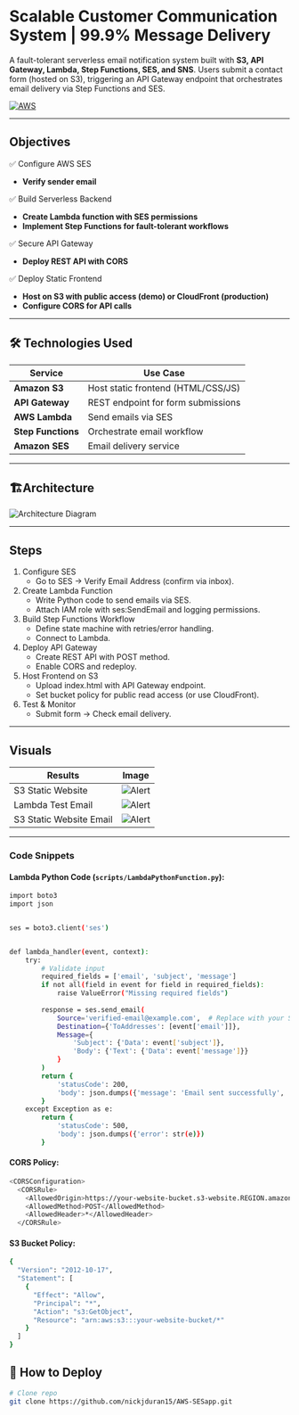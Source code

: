 # Scalable Customer Communication System | 99.9% Message Delivery

A fault-tolerant serverless email notification system built with **S3, API Gateway, Lambda, Step Functions, SES, and SNS**. Users submit a contact form (hosted on S3), triggering an API Gateway endpoint that orchestrates email delivery via Step Functions and SES.

[![AWS](https://img.shields.io/badge/AWS-FF9900?logo=amazonaws&logoColor=white)](https://aws.amazon.com)

---

## Objectives
✅ Configure AWS SES
- **Verify sender email**
  
✅ Build Serverless Backend
- **Create Lambda function with SES permissions**
- **Implement Step Functions for fault-tolerant workflows**

✅ Secure API Gateway
- **Deploy REST API with CORS**

✅ Deploy Static Frontend
- **Host on S3 with public access (demo) or CloudFront (production)**
- **Configure CORS for API calls**

---

## 🛠️ Technologies Used
| Service               | Use Case                          |
|-----------------------|-----------------------------------|
| **Amazon S3**         | Host static frontend (HTML/CSS/JS)|
| **API Gateway**       | REST endpoint for form submissions|
| **AWS Lambda**        | Send emails via SES               |
| **Step Functions**    | Orchestrate email workflow        |
| **Amazon SES**        | Email delivery service            |

---

## 🏗Architecture
![Architecture Diagram](diagram/ServerlessApplication.png)

---

## Steps
1. Configure SES
    - Go to SES → Verify Email Address (confirm via inbox).
2. Create Lambda Function
    - Write Python code to send emails via SES.
    - Attach IAM role with ses:SendEmail and logging permissions.
3. Build Step Functions Workflow
    - Define state machine with retries/error handling.
    - Connect to Lambda.
4. Deploy API Gateway
    - Create REST API with POST method.
    - Enable CORS and redeploy.
5. Host Frontend on S3
    - Upload index.html with API Gateway endpoint.
    - Set bucket policy for public read access (or use CloudFront).
6. Test & Monitor
    - Submit form → Check email delivery.

---

## Visuals
| Results | Image |
|-------------|-------|
| S3 Static Website | ![Alert](images/S3Website.png) |
| Lambda Test Email | ![Alert](images/LambdaEmail.png) |
| S3 Static Website Email | ![Alert](images/S3Email.png) |

---

### **Code Snippets**
#### **Lambda Python Code** (`scripts/LambdaPythonFunction.py`):
```bash
import boto3
import json


ses = boto3.client('ses')


def lambda_handler(event, context):
    try:
        # Validate input
        required_fields = ['email', 'subject', 'message']
        if not all(field in event for field in required_fields):
            raise ValueError("Missing required fields")
            
        response = ses.send_email(
            Source='verified-email@example.com',  # Replace with your SES email
            Destination={'ToAddresses': [event['email']]},
            Message={
                'Subject': {'Data': event['subject']},
                'Body': {'Text': {'Data': event['message']}}
            }
        )
        return {
            'statusCode': 200,
            'body': json.dumps({'message': 'Email sent successfully', 'response': response})
        }
    except Exception as e:
        return {
            'statusCode': 500,
            'body': json.dumps({'error': str(e)})
        }
```

#### **CORS Policy**:
```bash
<CORSConfiguration>
  <CORSRule>
    <AllowedOrigin>https://your-website-bucket.s3-website.REGION.amazonaws.com</AllowedOrigin>
    <AllowedMethod>POST</AllowedMethod>
    <AllowedHeader>*</AllowedHeader>
  </CORSRule>
```

#### **S3 Bucket Policy**:
```bash
{
  "Version": "2012-10-17",
  "Statement": [
    {
      "Effect": "Allow",
      "Principal": "*",
      "Action": "s3:GetObject",
      "Resource": "arn:aws:s3:::your-website-bucket/*"
    }
  ]
}
```


## 🚀 How to Deploy
```bash
# Clone repo
git clone https://github.com/nickjduran15/AWS-SESapp.git
